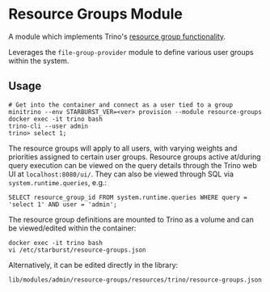 # Resource Groups Module

A module which implements Trino's [resource group
functionality](https://docs.starburst.io/latest/admin/resource-groups.html).

Leverages the `file-group-provider` module to define various user groups within
the system.

## Usage

    # Get into the container and connect as a user tied to a group
    minitrino --env STARBURST_VER=<ver> provision --module resource-groups
    docker exec -it trino bash 
    trino-cli --user admin
    trino> select 1;

The resource groups will apply to all users, with varying weights and priorities
assigned to certain user groups. Resource groups active at/during query
execution can be viewed on the query details through the Trino web UI at
`localhost:8080/ui/`. They can also be viewed through SQL via
`system.runtime.queries`, e.g.:

    SELECT resource_group_id FROM system.runtime.queries WHERE query = 'select 1' AND user = 'admin';

The resource group definitions are mounted to Trino as a volume and can be
viewed/edited within the container:

    docker exec -it trino bash 
    vi /etc/starburst/resource-groups.json

Alternatively, it can be edited directly in the library:

    lib/modules/admin/resource-groups/resources/trino/resource-groups.json
